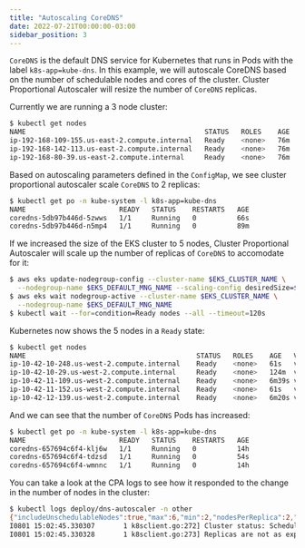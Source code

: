 ```yaml
---
title: "Autoscaling CoreDNS"
date: 2022-07-21T00:00:00-03:00
sidebar_position: 3
---
```


`CoreDNS` is the default DNS service for Kubernetes that runs in Pods with the label `k8s-app=kube-dns`. In this example, we will autoscale CoreDNS based on the number of schedulable nodes and cores of the cluster. Cluster Proportional Autoscaler will resize the number of `CoreDNS` replicas.

Currently we are running a 3 node cluster:

```bash
$ kubectl get nodes
NAME                                            STATUS   ROLES    AGE   VERSION
ip-192-168-109-155.us-east-2.compute.internal   Ready    <none>   76m   v1.23.9-eks-810597c
ip-192-168-142-113.us-east-2.compute.internal   Ready    <none>   76m   v1.23.9-eks-810597c
ip-192-168-80-39.us-east-2.compute.internal     Ready    <none>   76m   v1.23.9-eks-810597c
```

Based on autoscaling parameters defined in the `ConfigMap`, we see cluster proportional autoscaler scale `CoreDNS` to 2 replicas:

```bash
$ kubectl get po -n kube-system -l k8s-app=kube-dns
NAME                       READY   STATUS    RESTARTS   AGE
coredns-5db97b446d-5zwws   1/1     Running   0          66s
coredns-5db97b446d-n5mp4   1/1     Running   0          89m
```

If we increased the size of the EKS cluster to 5 nodes, Cluster Proportional Autoscaler will scale up the number of replicas of `CoreDNS` to accomodate for it:

```bash hook=cpa-pod-scaleout timeout=300
$ aws eks update-nodegroup-config --cluster-name $EKS_CLUSTER_NAME \
  --nodegroup-name $EKS_DEFAULT_MNG_NAME --scaling-config desiredSize=$(($EKS_DEFAULT_MNG_DESIRED+2))
$ aws eks wait nodegroup-active --cluster-name $EKS_CLUSTER_NAME \
  --nodegroup-name $EKS_DEFAULT_MNG_NAME
$ kubectl wait --for=condition=Ready nodes --all --timeout=120s
```

Kubernetes now shows the 5 nodes in a `Ready` state:

```bash
$ kubectl get nodes
NAME                                          STATUS   ROLES    AGE   VERSION
ip-10-42-10-248.us-west-2.compute.internal    Ready    <none>   61s   v1.23.9-eks-810597c
ip-10-42-10-29.us-west-2.compute.internal     Ready    <none>   124m  v1.23.9-eks-810597c
ip-10-42-11-109.us-west-2.compute.internal    Ready    <none>   6m39s v1.23.9-eks-810597c
ip-10-42-11-152.us-west-2.compute.internal    Ready    <none>   61s   v1.23.9-eks-810597c
ip-10-42-12-139.us-west-2.compute.internal    Ready    <none>   6m20s v1.23.9-eks-810597c
```

And we can see that the number of `CoreDNS` Pods has increased:

```bash
$ kubectl get po -n kube-system -l k8s-app=kube-dns
NAME                       READY   STATUS    RESTARTS   AGE
coredns-657694c6f4-klj6w   1/1     Running   0          14h
coredns-657694c6f4-tdzsd   1/1     Running   0          54s
coredns-657694c6f4-wmnnc   1/1     Running   0          14h
```

You can take a look at the CPA logs to see how it responded to the change in the number of nodes in the cluster:

```bash
$ kubectl logs deploy/dns-autoscaler -n other
{"includeUnschedulableNodes":true,"max":6,"min":2,"nodesPerReplica":2,"preventSinglePointFailure":true}
I0801 15:02:45.330307       1 k8sclient.go:272] Cluster status: SchedulableNodes[1], SchedulableCores[2]
I0801 15:02:45.330328       1 k8sclient.go:273] Replicas are not as expected : updating replicas from 2 to 3
```